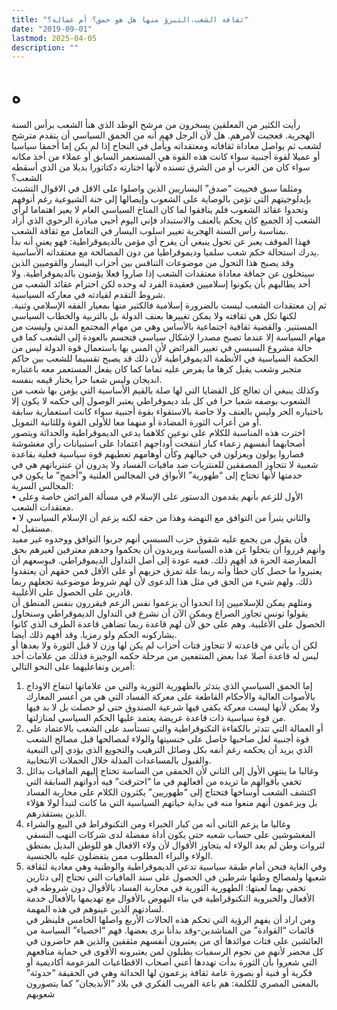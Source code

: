 ```yaml
---
title: "ثقافة الشعب،التبرؤ منها هل هو حمق؟ أم عمالة؟"
date: "2019-09-01"
lastmod: 2025-04-05
description: ""
---
```

# **ه**

رأيت الكثير من المعلقين يسخرون من مرشح الوطد الذي هنأ الشعب برأس السنة الهجرية. فعجبت لأمرهم. هل لأن الرجل فهم أنه من الحمق السياسي أن يتقدم مترشح لشعب ثم يواصل معاداة ثقافاته ومعتقداته ويأمل في النجاح إذا لم يكن إما أحمقا سياسيا أو عميلا لقوة أجنبية سواء كانت هذه القوة هي المستعمر السابق أو عملاء من أخذ مكانه سواء كان من الغرب أو من الشرق تسنده لأنها اختارته دكتاتورا بديلا من الذي أسقطه الشعب؟  
ومثلما سبق فحييت “صدق” اليساريين الذين واصلوا على الاقل في الاقوال التشبث بإيدلوجيتهم التي تؤمن بالوصاية على الشعوب وإيصالها إلى جنة الشيوعية رغم أنوفهم وتحدوا عقائد الشعوب فلم ينافقوا لما كان المناخ السياسي العام لا يعير اهتماما لرأي الشعب إذ الجميع كان يحكم بالعنف والاستبداد فإني اليوم أحيي مبادرة الرحوي الذي أراد بمناسبة رأس السنة الهجرية تغيير اسلوب اليسار في التعامل مع ثقافة الشعب.  
فهذا الموقف يعبر عن تحول ينبغي أن يفرح أي مؤمن بالديموقراطية: فهو يعني أنه بدأ يدرك استحالة حكم شعب سلميا وديموقراطيا من دون المصالحة مع معتقداته الأساسية.  
وقد يصبح هذا التحول من موضوعات التنافس بين أحزاب اليسار والقوميين الذين سيتخلون عن حماقة معاداة معتقدات الشعب إذا صاروا فعلا يؤمنون بالديموقراطية. ولا أحد يطالبهم بأن يكونوا إسلاميين فعقيدة الفرد له وحده لكن احترام عقائد الشعب من شروط التقدم لقيادته في معاركه السياسية.  
ثم إن معتقدات الشعب ليست بالضرورة إسلامية فالكثير منها بمعيار الفقه الإسلامي وثنية. لكنها تكل هي ثقافته ولا يمكن تغييرها بعنف الدولة بل بالتربية والخطاب السياسي المستنير. والقضية ثقافية اجتماعية بالأساس وهي من مهام المجتمع المدني وليست من مهام السياسة إلا عندما تصبح مصدرا لإشكال سياسي فتحسم بالعودة إلى الشعب كما في حالة مشروع السبسي في تغيير الفرائض لأن المس بها باستعمال قوة الدولة ليس من الحكمة السياسية في الأنظمة الديموقراطية لأن ذلك قد يصبح تقسيما للشعب بين حاكم متجبر وشعب يقبل كرها ما يفرض عليه تماما كما كان يفعل المستعمر معه باعتباره انديجان وليس شعبا حرا يختار قيمه بنفسه.  
وكذلك ينبغي أن تعالج كل القضايا التي لها صلة بالقيم الأساسية التي يؤمن بها شعب من الشعوب بوصفه شعبا حرا في كل بلد ديموقراطي يعتبر الوصول إلى حكمه لا يكون إلا باختياره الحر وليس بالعنف ولا خاصة بالاستقواء بقوة أجنبية سواء كانت استعمارية سابقة أو من أعراب الثورة المضادة أو منهما معا للأولى القوة وللثانية التمويل.  
اخترت هذه المناسبة للكلام على نوعين كلاهما يدعي الديموقراطية والحداثة ويتصور أصحابهما أنفسهم زعماء كبار انتفخت أوداجهم اعتمادا على استبيانات رأي مغشوشة فصاروا يولون ويعزلون في خيالهم وكأن أوهامهم تعطيهم قوة سياسية فعلية بقاعدة شعبية لا تتجاوز المصفقين للعنتريات ضد مافيات الفساد ولا يدرون أن عنترياتهم هي في خدمتها لأنها تحتاج إلى “طهورية” الأبواق في المجالس العلنية و”أخمج” ما يكون في المجالس السرية:  
• الأول للزعم بأنهم يقدمون الدستور على الإسلام في مسألة الفرائض خاصة وعلى معتقدات الشعب.  
• والثاني يتبرأ من التوافق مع النهضة وهذا من حقه لكنه يزعم أن الإسلام السياسي لا مستقبل له.  
فأن يقول من يجمع عليه شقوق حزب السبسي أنهم جربوا التوافق ووجدوه غير مفيد وأنهم قرروا أن يتخلوا عن هذه السياسة ويريدون أن يحكموا وحدهم معترفين لغيرهم بحق المعارضة الحرة قد أفهم ذلك. ففيه عودة إلى أصل التداول الديموقراطي. فبوسعهم أن يعتبروا ما حصل كان خطأ وأنه ربما علة تمزق حزبهم أو على الأقل فمن حقهم أن يعتقدوا ذلك. ولهم شيء من الحق في مثل هذا الدعوى لأن لهم شروط موضوعية تجعلهم ربما قادرين على الحصول على الأغلبية.  
ومثلهم يمكن للإسلاميين إذا اتحدوا أن يزعموا نفس الزعم فيقررون بنفس المنطق أن يقولوا تونس تجاوز الصراع ويمكن الآن أن نشرع في التداول الديموقراطي وسنحاول الحصول على الأغلبية. وهم على حق لأن لهم قاعدة ربما تضاهي قاعدة الطرف الذي كانوا يشاركونه الحكم ولو رمزيا. وقد أفهم ذلك أيضا.  
لكن أن يأتي من قاعدته لا تتجاوز فتات أحزاب لم يكن لها وزن لا قبل الثورة ولا بعدها أو ليس له قاعدة أصلا عدا بعض المنتفعين من مرحلة حكمه الوجيزة فذلك من علامات أحد أمرين وتفاعليهما على النحو التالي:  
1. إما الحمق السياسي الذي يتدثر بالطهورية الثورية والتي من علاماتها انتفاخ الاوداج بالأصوات العالية والأحكام القاطعة على معركة الفساد التي هي من أعسر المعارك ولا يمكن لأنها ليست معركة يكفي فيها شرعية الصندوق حتى لو حصلت بل لا بد فيها من قوة سياسية ذات قاعدة عريضة يعتمد عليها الحكم السياسي لمنازلتها.  
2. أو العمالة التي تتدثر بالكفاءة التكنوقراطية والتي تستأسد على الشعب بالاعتماد على قوة أجنبية لعل صاحبها حاصل على جنسيتها والولاء لمصالحها قبل مصالح الشعب الذي يريد أن يحكمه رغم أنفه بكل وصائل الترهيب والتجويع الذي يؤدي إلى التبعية والقبول بالمساعدات المذلة خلال الحملات الانتخابية.  
3. وغالبا ما ينتهي الأول إلى الثاني لأن الحمقى من الساسة تحتاج إليهم المافيات بدائل تخفي بأقوالهم ما تريده من أفعالهم في ما “احترقت” فيه أدواتهم السابقة التي اكتشف الشعب أوساخها فتحتاج إلى “طهوريين” يكثرون الكلام على محاربة الفساد بل ويزعمون أنهم منعوا منه في بداية حياتهم السياسية التي ما كانت لتبدأ لولا هؤلاء الذين يستقذرهم.  
4. وغالبا ما يزعم الثاني أنه من كبار الخبراء ومن التكنوقراط في البيع والشراء المغشوشين على حساب شعبه حتى يكون أداة مفضلة لدى شركات النهب النسقي لثروات وطن لم يعد الولاء له يتجاوز الأقوال لأن ولاء الافعال هو للوطن البديل بمنطق الولاء والبراء المطلوب ممن يتفضلون عليه بالجنسية.  
5. وفي الغاية فنحن أمام طبقة سياسية تدعي الديموقراطية والوطنية وهي معادية لثقافة شعبها ولمصالح وطنها شرطين في الحصول على سند المافيات التي تحتاج إلى دثارين تخفي بهما لعبتها: الطهورية الثورية في محاربة الفساد بالأقوال دون شروطه في الأفعال والخبروية التكنوقراطية في بناء النهوض بالأقوال مع تهديمها بالأفعال خدمة لسادتهم الذين عينوهم في هذه المهمة.  
ومن اراد أن يفهم الرؤية التي تحكم هذه الحالات الأربع واصلها الخامس فلينظر في قائمات “القوادة” من المناشدين-وقد بدأنا نرى بعضها. فهم “اخصياء” السياسة من العائشين على فتات موائدها أي من يعتبرون أنفسهم مثقفين والذين هم حاضرون في كل محضر لأنهم من نجوم الرسميات يطبلون لمن يعتبرونه الأقوى في حماية منافعهم التي شعروا بأن الثورة بدأت تهددها أعني أصحاب الاقطاعيات المزعومة أكاديمية أو فكرية أو فنية أو بصورة عامة ثقافة يزعمون لها الحداثة وهي في الحقيقة “حدوثة” بالمعنى المصري للكلمة: هم باعة الفريب الفكري في بلاد “الأنديجان” كما يتصورون شعوبهم

###

